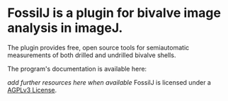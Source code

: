 # FossilJ is a plugin for bivalve image analysis in imageJ. 
The plugin provides free, open source tools for semiautomatic measurements of both drilled and undrilled bivalve shells. 

The program's documentation is available here:

*add further resources here when available*
FossilJ is licensed under a [AGPLv3 License](https://tldrlegal.com/license/gnu-affero-general-public-license-v3-(agpl-3.0)#summary).
